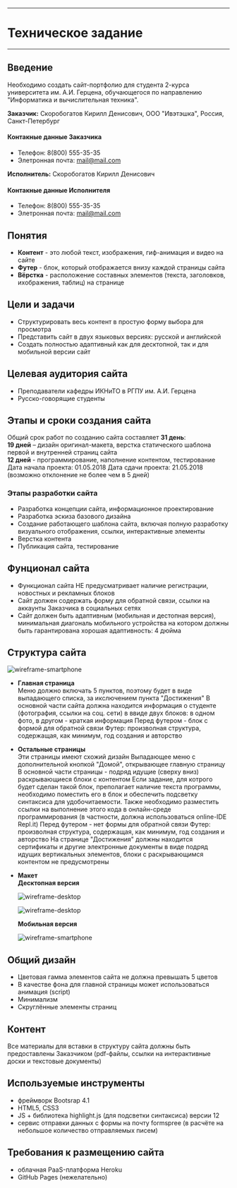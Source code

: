 ***
# Техническое задание 
***

## Введение
Необходимо создать сайт-портфолио для студента 2-курса университета им. А.И. Герцена, обучающегося по направлению "Информатика и вычислительная техника". <br> 

**Заказчик:** Скоробогатов Кирилл Денисович, ООО "Ивэтэшка", Россия, Санкт-Петербург

#### Контакные данные Заказчика
* Телефон: 8(800) 555-35-35
* Элетронная почта: mail@mail.com <br>

**Исполнитель:** Скоробогатов Кирилл Денисович

#### Контакные данные Исполнителя
* Телефон: 8(800) 555-35-35
* Элетронная почта: mail@mail.com

## Понятия
* **Контент** - это любой текст, изображения, гиф-анимация и видео на сайте
* **Футер** - блок, который отображается внизу каждой страницы сайта
* **Вёрстка** - расположение составных элементов (текста, заголовков, ихображения, таблиц) на странице 
## Цели и задачи
* Структурировать весь контент в простую форму выбора для просмотра 
* Представить сайт в двух языковых версиях: русской и английской
* Создать полностью адаптивный как для десктопной, так и для мобильной версии сайт

## Целевая аудитория сайта
* Преподаватели кафедры ИКНиТО в РГПУ им. А.И. Герцена
* Русско-говорящие студенты 

## Этапы и сроки создания сайта
Общий срок работ по созданию сайта составляет **31 день**: <br>
**19 дней** – дизайн оригинал-макета, верстка статического шаблона первой и внутренней страниц сайта <br>
**12 дней** - программирование, наполнение контентом, тестирование
Дата начала проекта: 01.05.2018
Дата сдачи проекта: 21.05.2018 (возможно отклонение не более чем в 5 дней)

### Этапы разработки сайта
* Разработка концепции сайта, информационное проектирование
* Разработка эскиза базового дизайна
* Создание работающего шаблона сайта, включая полную разработку визуального отображения, ссылки, интерактивные элементы
* Верстка контента
* Публикация сайта, тестирование

## Фунционал сайта
* Функционал сайта НЕ предусматривает наличие регистрации, новостных и рекламных блоков
* Сайт должен содержать форму для обратной связи, ссылки на аккаунты Заказчика в социальных сетях
* Сайт должен быть адаптивным (мобильная и дестопная версия), минимальная диагональ мобильного устройства на котором должны быть гарантирована хорошая адаптивность: 4 дюйма

## Структура сайта

![wireframe-smartphone](/img/structure.png)
                       
* **Главная страница** <br>
  Меню должно включать 5 пунктов, поэтому будет в виде выпадающего списка, за икслючением пункта "Достижения"
  В основной части сайта должна находится информация о студенте (фотография, ссылки на соц. сети) в ввиде двух блоков: в одном 
  фото, в другом - краткая информация
  Перед футером - блок с формой для обратной связи
  Футер: произволная структура, содержащая, как минимум, год создания и авторство
  
* **Остальные страницы** <br>
  Эти страницы имеют схожий дизайн
  Выпадающее меню с дополнительной кнопкой "Домой", открывающее главную страницу
  В основной части страницы - подряд идущие (сверху вниз) раскрывающиеся блоки с контентом
  Если задание, для котрого будет сделан такой блок, преполагает наличие текста программы, необходимо поместить его в блок и обеспечить подсветку синтаксиса для удобочитаемости. Также необходимо разместить ссылки на выполнение этого кода в онлайн-среде программирования (в частности, должна использоваться online-IDE Repl.it)
  Перед футером - нет формы для обратной связи
  Футер: произволная структура, содержащая, как минимум, год создания и авторство
  На странице "Достижения" должны находится сертификаты и другие электронные документы в виде подряд идущих вертикальных элементов, блоки с раскрывающимся контентом не предусмотрены
  
* **Макет** </br>
  **Десктопная версия** 

  ![wireframe-desktop](/img/wireframe-desktop_v2.jpg)

  ![wireframe-desktop](/img/wireframe-desktop2.jpg)

  **Мобильная версия**

  ![wireframe-smartphone](/img/wireframe-smartphone.jpg)
  
## Общий дизайн
* Цветовая гамма элементов сайта не должна превышать 5 цветов
* В качестве фона для главной страницы может использоваться анимация (script)
* Минимализм
* Скруглённые элементы страниц 

## Контент
Все материалы для вставки в структуру сайта должны быть предоставлены Заказчиком (pdf-файлы, ссылки на интерактивные доски и текстовые документы)

## Используемые инструменты
* фреймворк Bootsrap 4.1
* HTML5, CSS3
* JS + библиотека highlight.js (для подсветки синтаксиса) версии 12
* сервис отправки данных с формы на почту formspree (в расчёте на небольшое количество отправляемых писем)

## Требования к размещению сайта
* облачная PaaS-платформа Heroku
* GitHub Pages (нежелательно) 
